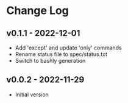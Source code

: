 Change Log
========================================

v0.1.1 - 2022-12-01
----------------------------------------

- Add 'except' and update 'only' commands
- Rename status file to spec/status.txt
- Switch to bashly generation


v0.0.2 - 2022-11-29
----------------------------------------

- Initial version


